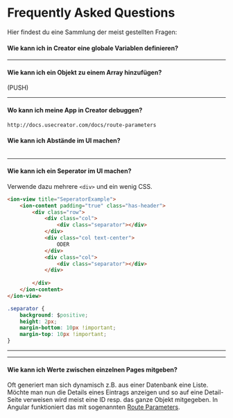 # Frequently Asked Questions 

Hier findest du eine Sammlung der meist gestellten Fragen:


#### Wie kann ich in Creator eine globale Variablen definieren?

---
#### Wie kann ich ein Objekt zu einem Array hinzufügen? 
(PUSH)

---
#### Wo kann ich meine App in Creator debuggen?
```html
http://docs.usecreator.com/docs/route-parameters
```

#### Wie kann ich Abstände im UI machen?
```

```

---

#### Wie kann ich ein Seperator im UI machen?
Verwende dazu mehrere ```<div>``` und ein wenig CSS.

```html
<ion-view title="SeperatorExample">
	<ion-content padding="true" class="has-header">
        <div class="row">
            <div class="col">
                <div class="separator"></div>
            </div>
            <div class="col text-center">
                ODER
            </div>
            <div class="col">
                <div class="separator"></div>
            </div>
            
        </div>
	</ion-content>
</ion-view>
```
```css
.separator {
    background: $positive;
    height: 2px;
    margin-bottom: 10px !important;
    margin-top: 10px !important;
}
```

---





---
#### Wie kann ich Werte zwischen einzelnen Pages mitgeben?
Oft generiert man sich dynamisch z.B. aus einer Datenbank eine Liste. Möchte man nun die Details eines Eintrags anzeigen und so auf eine Detail-Seite verweisen wird meist eine ID resp. das ganze Objekt mitgegeben. 
In Angular funktioniert das mit sogenannten [Route Parameters](http://docs.usecreator.com/docs/route-parameters).


